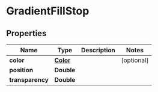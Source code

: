 
# GradientFillStop

## Properties
Name | Type | Description | Notes
------------ | ------------- | ------------- | -------------
**color** | [**Color**](Color.md) |  |  [optional]
**position** | **Double** |  | 
**transparency** | **Double** |  | 




